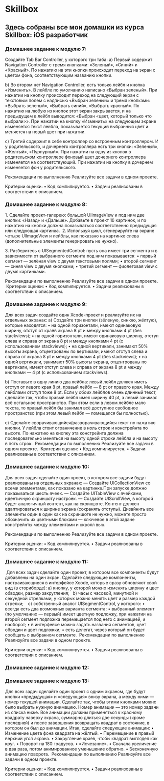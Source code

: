 # Skillbox

## Здесь собраны все мои домашки из курса Skillbox: iOS разработчик


### Домашнее задание к модулю 7:

Создайте Tab Bar Controller, у которого три таба:
a) Первый содержит Navigation Controller с тремя кнопками: «Зеленый», «Синий» и «Красный». По нажатию на эти кнопки происходит переход на экран с цветом фона, соответствующим названию кнопки.

b) Во втором нет Navigation Controller, есть только лейбл и кнопка «Изменить». В лейбле по умолчанию написано «Выбран зеленый». При нажатии на кнопку происходит переход на следующий экран с текстовым полем с надписью «Выбран зеленый» и тремя кнопками: «Выбрать зеленый», «Выбрать синий», «Выбрать красный». По нажатию на любую из кнопок этот экран закрывается, и на предыдущем в лейбл выводится: «Выбран &lt;цвет, который только что выбрали&gt;». При нажатии на кнопку «Изменить» на следующем экране изменяется текст лейбла, показывается текущий выбранный цвет и меняется на новый цвет при нажатии.

c) Третий содержит в себе контроллер со встроенным контроллером. И у родительского, и дочернего контроллера есть три кнопки: «Зеленый», «Желтый», «Пурпурный». При нажатии на одну из кнопок в родительском контроллере фоновый цвет дочернего контроллера изменяется на соответствующий. При нажатии на кнопку в дочернем изменяется фон у родительского.

Рекомендации по выполнению
Реализуйте все задачи в одном проекте.

Критерии оценки:
    •    Код компилируется.
    •    Задачи реализованы в соответствии с описанием.


### Домашнее задание к модулю 8:

1. Сделайте проект-галерею: большой UIImageView и под ним две кнопки: «Назад» и «Дальше». Добавьте в проект 10 картинок, и по нажатию на кнопки должна показываться соответственно предыдущая или следующая картинка.
 2. Используя цикл, сгенерируйте на экране четыре UIImageView и лейблы, как показано на картинке слева (дополнительные элементы генерировать не нужно).

3. Разберитесь с UISegmentedControl: пусть она имеет три сегмента и в зависимости от выбранного сегмента под ним показывается:
    •    первый сегмент — зелёная view с двумя текстовыми полями;
    •    второй сегмент — синяя view с двумя кнопками;
    •    третий сегмент — фиолетовая view с двумя картинками.
    
Рекомендации по выполнению
Реализуйте все задачи в одном проекте.
 Критерии оценки:
    •    Код компилируется.
    •    Задачи реализованы в соответствии с описанием.


### Домашнее задание к модулю 9:

Для всех задач создайте один Xcode-проект и реализуйте их на отдельных экранах: a) Создайте три кнопки (зёленую, синюю, жёлтую), которые находятся:
    •    на одной горизонтали, имеют одинаковую ширину, отступ от краёв экрана 8 pt и между кнопками 4 pt (без stackviews);
    •    на одной горизонтали, имеют одинаковую ширину, отступ слева и справа от экрана 8 pt и между кнопками 4 pt (с использованием stackviews);
    •    на одной вертикали, занимают 50% высоты экрана, отцентрованы по вертикали, имеют отступ слева и справа от экрана 8 pt и между кнопками 4 pt (без stackviews);
    •    на одной вертикали, занимают 50% высоты экрана, отцентрованы по вертикали, имеют отступ слева и справа от экрана 8 pt и между кнопками — 4 pt (с использованием stackviews).
    
b) Поставьте в одну линию два лейбла: левый лейбл должен иметь отступ от левого края 8 pt, правый лейбл — 8 pt от правого края. Между лейблами отступ тоже 8 pt.
Если у обоих лейблов очень длинный текст, сделайте так, чтобы правый лейбл имел ширину 40 pt, а левый занимал всё остальное пространство. При этом если в левом лейбле мало текста, то правый лейбл бы занимал всё доступное свободное пространство (при этом левый лейбл — помещался бы полностью).

c) Сделайте сворачивающийся/разворачивающийся текст по нажатию кнопки. У лейбла стоит ограничение в ноль строк и констрейнта по высоте. По нажатию на кнопку эта констрейнта должна последовательно меняться на высоту одной строки лейбла и на высоту в пять строк.
 Рекомендации по выполнению Реализуйте все задачи в одном проекте.
 Критерии оценки:
    •    Код компилируется.
    •    Задачи реализованы в соответствии с описанием.


### Домашнее задание к модулю 10:

Для всех задач сделайте один проект, в котором все задачи будут реализованы на отдельных экранах: — Создайте UICollectionView со всеми элементами, как показано на картинке.При запуске должно показываться шесть ячеек.
— Создайте UITableView с ячейками, идентичную скриншоту настроек.
— Создайте UIScrollView, в которой будет аналогичный контент, как на скриншоте.
Контент должен адаптироваться к ширине экрана (сохранять отступы). Дизайнить все элементы один в один как на скриншоте не нужно, можете просто обозначить их цветными блоками — ключевое в этой задаче констрейнты между элементами и скролл вью.

Рекомендации по выполнению
Реализуйте все задачи в одном проекте.

Критерии оценки:
    •    Код компилируется.
    •    Задачи реализованы в соответствии с описанием.


### Домашнее задание к модулю 11:

 Для всех задач сделайте один проект, в котором все компоненты будут добавлены на один экран. Сделайте следующие компоненты, настраивающиеся в интерфейсе Xcode, которые сразу обновляют свой вид (в сториборде): a) кнопку, у которой можно изменять ширину и цвет обводки, размер закругления;
  b) часы с часовой, минутной и секундной стрелками, у которых можно менять цвет и размер каждой стрелки;
 
 c) собственный аналог UISegmentControl, у которого:
    •    всегда есть два возможных варианта сегмента;
    •    выбранный элемент (по умолчанию — первый) имеет цветную подложку, при нажатии на второй сегмент подложка перемещается под него с анимацией, и наоборот;
    •    в интерфейсе можно задать названия сегментов, цвет обводки и цвет подложки;
    •    есть делегат, через который он будет сообщать о выбранном сегменте.
 Рекомендации по выполнению
Реализуйте все задачи в одном проекте.

Критерии оценки:
    •    Код компилируется.
    •    Задачи реализованы в соответствии с описанием.


### Домашнее задание к модулю 12:




### Домашнее задание к модулю 13:

Для всех задач сделайте один проект с одним экраном, где будут кнопки «предыдущая» и «следующая» внизу экрана, а между ними — номер текущей анимации. Сделайте так, чтобы этими кнопками можно было выбрать нужную анимацию. Номер анимации — это номер задачи из списка ниже. Все анимации должны применяться к красному квадрату наверху экрана, суммарно длиться две секунды (кроме последней) и после завершения возвращать квадрат в состояние, в котором он был до анимации.
Итак, сделайте следующие анимации:
    •    Изменение цвета фона квадрата на жёлтый.
    •    Перемещение в правый верхний угол экрана.
    •    Закругление краёв, чтобы квадрат выглядел как круг.
    •    Поворот на 180 градусов.
    •    «Исчезание».
    •    Сначала увеличение в два раза, потом анимированное уменьшение обратно.
    •    Бесконечную анимацию поворота.
 Рекомендации по выполнению
Реализуйте все задачи в одном проекте.

Критерии оценки:
    •    Код компилируется.
    •    Задачи реализованы в соответствии с описанием.

